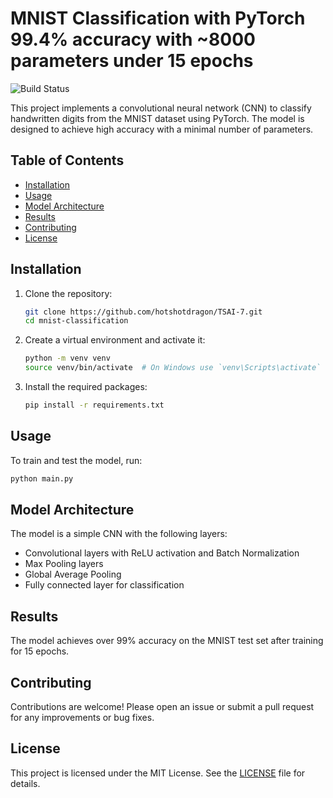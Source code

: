 # MNIST Classification with PyTorch 99.4% accuracy with ~8000 parameters under 15 epochs

![Build Status](https://img.shields.io/badge/build-passing-brightgreen)

This project implements a convolutional neural network (CNN) to classify handwritten digits from the MNIST dataset using PyTorch. The model is designed to achieve high accuracy with a minimal number of parameters.

## Table of Contents
- [Installation](#installation)
- [Usage](#usage)
- [Model Architecture](#model-architecture)
- [Results](#results)
- [Contributing](#contributing)
- [License](#license)

## Installation

1. Clone the repository:
   ```bash
   git clone https://github.com/hotshotdragon/TSAI-7.git
   cd mnist-classification
   ```

2. Create a virtual environment and activate it:
   ```bash
   python -m venv venv
   source venv/bin/activate  # On Windows use `venv\Scripts\activate`
   ```

3. Install the required packages:
   ```bash
   pip install -r requirements.txt
   ```

## Usage

To train and test the model, run:
```bash
python main.py
```

## Model Architecture

The model is a simple CNN with the following layers:
- Convolutional layers with ReLU activation and Batch Normalization
- Max Pooling layers
- Global Average Pooling
- Fully connected layer for classification

## Results

The model achieves over 99% accuracy on the MNIST test set after training for 15 epochs.

## Contributing

Contributions are welcome! Please open an issue or submit a pull request for any improvements or bug fixes.

## License

This project is licensed under the MIT License. See the [LICENSE](LICENSE) file for details.